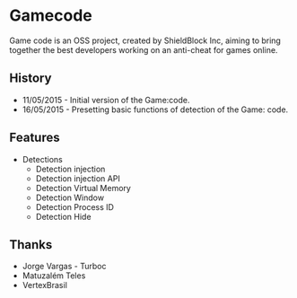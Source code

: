 Gamecode
====================
Game code is an OSS project, created by ShieldBlock Inc, aiming to bring together the best developers working on an anti-cheat for games online.

## History
- 11/05/2015 - Initial version of the Game:code.
- 16/05/2015 - Presetting basic functions of detection of the Game: code.

## Features
- Detections
  - Detection injection
  - Detection injection API
  - Detection Virtual Memory
  - Detection Window
  - Detection Process ID
  - Detection Hide

## Thanks
- Jorge Vargas - Turboc
- Matuzalém Teles
- VertexBrasil
